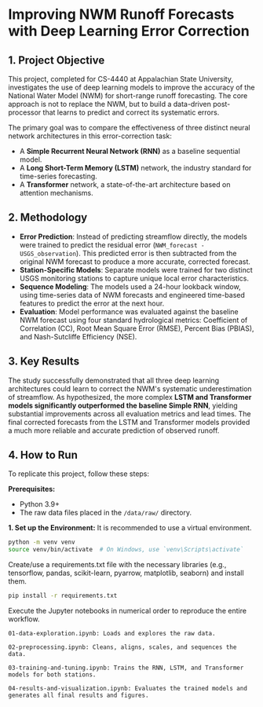 # Improving NWM Runoff Forecasts with Deep Learning Error Correction

## 1. Project Objective

This project, completed for CS-4440 at Appalachian State University, investigates the use of deep learning models to improve the accuracy of the National Water Model (NWM) for short-range runoff forecasting. The core approach is not to replace the NWM, but to build a data-driven post-processor that learns to predict and correct its systematic errors.

The primary goal was to compare the effectiveness of three distinct neural network architectures in this error-correction task:
* A **Simple Recurrent Neural Network (RNN)** as a baseline sequential model.
* A **Long Short-Term Memory (LSTM)** network, the industry standard for time-series forecasting.
* A **Transformer** network, a state-of-the-art architecture based on attention mechanisms.

## 2. Methodology

* **Error Prediction**: Instead of predicting streamflow directly, the models were trained to predict the residual error (`NWM_forecast - USGS_observation`). This predicted error is then subtracted from the original NWM forecast to produce a more accurate, corrected forecast.
* **Station-Specific Models**: Separate models were trained for two distinct USGS monitoring stations to capture unique local error characteristics.
* **Sequence Modeling**: The models used a 24-hour lookback window, using time-series data of NWM forecasts and engineered time-based features to predict the error at the next hour.
* **Evaluation**: Model performance was evaluated against the baseline NWM forecast using four standard hydrological metrics: Coefficient of Correlation (CC), Root Mean Square Error (RMSE), Percent Bias (PBIAS), and Nash-Sutcliffe Efficiency (NSE).

## 3. Key Results

The study successfully demonstrated that all three deep learning architectures could learn to correct the NWM's systematic underestimation of streamflow. As hypothesized, the more complex **LSTM and Transformer models significantly outperformed the baseline Simple RNN**, yielding substantial improvements across all evaluation metrics and lead times. The final corrected forecasts from the LSTM and Transformer models provided a much more reliable and accurate prediction of observed runoff.

## 4. How to Run

To replicate this project, follow these steps:

**Prerequisites:**
* Python 3.9+
* The raw data files placed in the `/data/raw/` directory.

**1. Set up the Environment:**
It is recommended to use a virtual environment.

```bash
python -m venv venv
source venv/bin/activate  # On Windows, use `venv\Scripts\activate`
```

Create/use a requirements.txt file with the necessary libraries (e.g., tensorflow, pandas, scikit-learn, pyarrow, matplotlib, seaborn) and install them.

```bash
pip install -r requirements.txt
```

Execute the Jupyter notebooks in numerical order to reproduce the entire workflow.

    01-data-exploration.ipynb: Loads and explores the raw data.

    02-preprocessing.ipynb: Cleans, aligns, scales, and sequences the data.

    03-training-and-tuning.ipynb: Trains the RNN, LSTM, and Transformer models for both stations.

    04-results-and-visualization.ipynb: Evaluates the trained models and generates all final results and figures.
